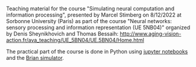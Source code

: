 Teaching material for the course "Simulating neural computation and information processing", presented by Marcel Stimberg on 8/12/2022 at Sorbonne University (Paris) as part of the course "Neural networks: sensory processing and information representation (UE 5NB04)" organized by Denis Sheynikhovich and Thomas Bessaih: http://www.aging-vision-action.fr/ava_teaching/UE_5BN04/UE.5BN04/Home.html

The practical part of the course is done in Python using [jupyter notebooks](http://jupyter-notebook-beginner-guide.readthedocs.io/en/latest/what_is_jupyter.html) and the [Brian simulator](https://briansimulator.org).

